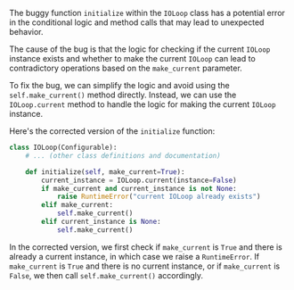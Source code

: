 The buggy function `initialize` within the `IOLoop` class has a potential error in the conditional logic and method calls that may lead to unexpected behavior.

The cause of the bug is that the logic for checking if the current `IOLoop` instance exists and whether to make the current `IOLoop` can lead to contradictory operations based on the `make_current` parameter.

To fix the bug, we can simplify the logic and avoid using the `self.make_current()` method directly. Instead, we can use the `IOLoop.current` method to handle the logic for making the current `IOLoop` instance.

Here's the corrected version of the `initialize` function:

```python
class IOLoop(Configurable):
    # ... (other class definitions and documentation)

    def initialize(self, make_current=True):
        current_instance = IOLoop.current(instance=False)
        if make_current and current_instance is not None:
            raise RuntimeError("current IOLoop already exists")
        elif make_current:
            self.make_current()
        elif current_instance is None:
            self.make_current()
```

In the corrected version, we first check if `make_current` is `True` and there is already a current instance, in which case we raise a `RuntimeError`. If `make_current` is `True` and there is no current instance, or if `make_current` is `False`, we then call `self.make_current()` accordingly.